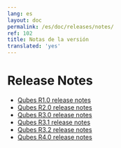 ```yaml
---
lang: es
layout: doc
permalink: /es/doc/releases/notes/
ref: 102
title: Notas de la versión
translated: 'yes'
---
```


Release Notes
=============

 * [Qubes R1.0 release notes](/es/doc/releases/1.0/release-notes/)
 * [Qubes R2.0 release notes](/es/doc/releases/2.0/release-notes/)
 * [Qubes R3.0 release notes](/es/doc/releases/3.0/release-notes/)
 * [Qubes R3.1 release notes](/es/doc/releases/3.1/release-notes/)
 * [Qubes R3.2 release notes](/es/doc/releases/3.2/release-notes/)
 * [Qubes R4.0 release notes](/es/doc/releases/4.0/release-notes/)